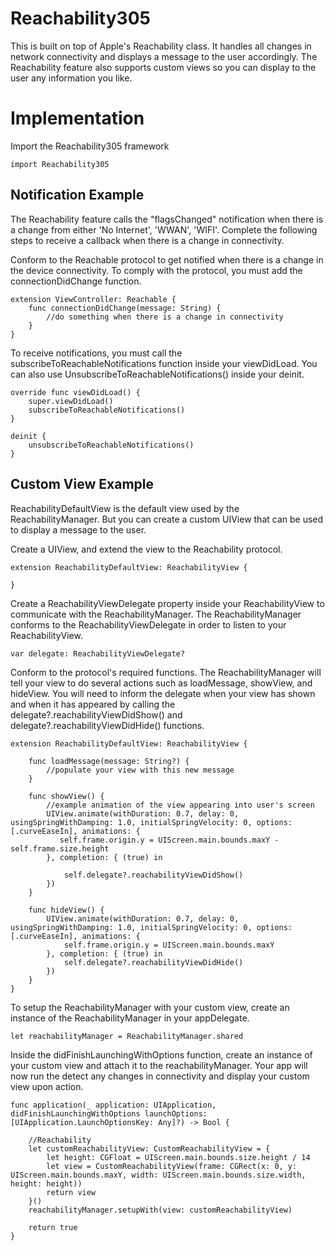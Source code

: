 # Reachability305
This is built on top of Apple's Reachability class. It handles all changes in network connectivity and displays a message to the user accordingly. The Reachability feature also supports custom views so you can display to the user any information you like. 

# Implementation

Import the Reachability305 framework
```
import Reachability305
```

## Notification Example
The Reachability feature calls the "flagsChanged" notification when there is a change from either 'No Internet', 'WWAN', 'WIFI'. Complete the following steps to receive a callback when there is a change in connectivity.

Conform to the Reachable protocol to get notified when there is a change in the device connectivity. To comply with the protocol, you must add the connectionDidChange function.
```
extension ViewController: Reachable {
    func connectionDidChange(message: String) {
        //do something when there is a change in connectivity
    }
}
```

To receive notifications, you must call the subscribeToReachableNotifications function inside your viewDidLoad. You can also use UnsubscribeToReachableNotifications() inside your deinit.
```
override func viewDidLoad() {
    super.viewDidLoad()
    subscribeToReachableNotifications()
}

deinit {
    unsubscribeToReachableNotifications()
}
```
 
## Custom View Example
ReachabilityDefaultView is the default view used by the ReachabilityManager. But you can create a custom UIView that can be used to display a message to the user.

Create a UIView, and extend the view to the Reachability protocol.
```
extension ReachabilityDefaultView: ReachabilityView {
    
}
```

Create a ReachabilityViewDelegate property inside your ReachabilityView to communicate with the ReachabilityManager. The ReachabilityManager conforms to the ReachabilityViewDelegate in order to listen to your ReachabilityView.
```
var delegate: ReachabilityViewDelegate?
```

Conform to the protocol's required functions. The ReachabilityManager will tell your view to do several actions such as loadMessage, showView, and hideView. You will need to inform the delegate when your view has shown and when it has appeared by calling the delegate?.reachabilityViewDidShow() and delegate?.reachabilityViewDidHide() functions.
```
extension ReachabilityDefaultView: ReachabilityView {
    
    func loadMessage(message: String?) {
        //populate your view with this new message
    }
    
    func showView() {
        //example animation of the view appearing into user's screen
        UIView.animate(withDuration: 0.7, delay: 0, usingSpringWithDamping: 1.0, initialSpringVelocity: 0, options: [.curveEaseIn], animations: {
           self.frame.origin.y = UIScreen.main.bounds.maxY - self.frame.size.height
        }, completion: { (true) in
            
            self.delegate?.reachabilityViewDidShow()
        })
    }
    
    func hideView() {
        UIView.animate(withDuration: 0.7, delay: 0, usingSpringWithDamping: 1.0, initialSpringVelocity: 0, options: [.curveEaseIn], animations: {
            self.frame.origin.y = UIScreen.main.bounds.maxY
        }, completion: { (true) in
            self.delegate?.reachabilityViewDidHide()
        })
    }
}
```

To setup the ReachabilityManager with your custom view, create an instance of the ReachabilityManager in your appDelegate.

```
let reachabilityManager = ReachabilityManager.shared
```

Inside the didFinishLaunchingWithOptions function, create an instance of your custom view and attach it to the reachabilityManager. Your app will now run the detect any changes in connectivity and display your custom view upon action.

```
func application(_ application: UIApplication, didFinishLaunchingWithOptions launchOptions: [UIApplication.LaunchOptionsKey: Any]?) -> Bool {

    //Reachability
    let customReachabilityView: CustomReachabilityView = {
        let height: CGFloat = UIScreen.main.bounds.size.height / 14
        let view = CustomReachabilityView(frame: CGRect(x: 0, y: UIScreen.main.bounds.maxY, width: UIScreen.main.bounds.size.width, height: height))
        return view
    }()
    reachabilityManager.setupWith(view: customReachabilityView)

    return true
}
```

